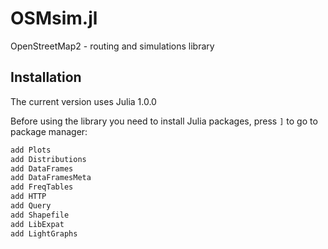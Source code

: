 # OSMsim.jl
OpenStreetMap2 - routing and simulations library

## Installation

The current version uses Julia 1.0.0

Before using the library you need to install Julia packages, press `]` to go to package manager:

```julia
add Plots
add Distributions
add DataFrames
add DataFramesMeta
add FreqTables
add HTTP
add Query
add Shapefile
add LibExpat
add LightGraphs
```




